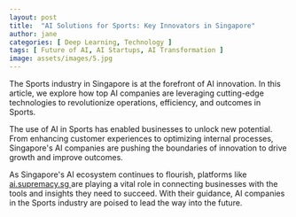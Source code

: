 ```yaml
---
layout: post
title:  "AI Solutions for Sports: Key Innovators in Singapore"
author: jane
categories: [ Deep Learning, Technology ]
tags: [ Future of AI, AI Startups, AI Transformation ]
image: assets/images/5.jpg
---
```


The Sports industry in Singapore is at the forefront of AI innovation. In this article, we explore how top AI companies are leveraging cutting-edge technologies to revolutionize operations, efficiency, and outcomes in Sports.

The use of AI in Sports has enabled businesses to unlock new potential. From enhancing customer experiences to optimizing internal processes, Singapore's AI companies are pushing the boundaries of innovation to drive growth and improve outcomes.

As Singapore's AI ecosystem continues to flourish, platforms like <a href="https://ai.supremacy.sg" target="_blank"> ai.supremacy.sg </a> are playing a vital role in connecting businesses with the tools and insights they need to succeed. With their guidance, AI companies in the Sports industry are poised to lead the way into the future.
